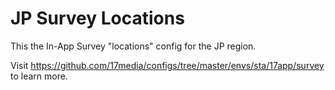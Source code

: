 # JP Survey Locations
This the In-App Survey "locations" config for the JP region.

Visit https://github.com/17media/configs/tree/master/envs/sta/17app/survey to learn more.